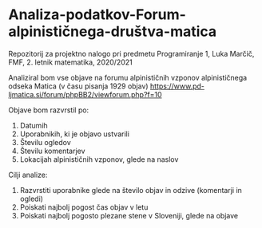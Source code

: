 # Analiza-podatkov-Forum-alpinističnega-društva-matica
Repozitorij za projektno nalogo pri predmetu Programiranje 1, Luka Marčič, FMF, 2. letnik matematika, 2020/2021

Analiziral bom vse objave na forumu alpinističnih vzponov alpinističnega odseka Matica (v času pisanja 1929 objav)
  https://www.pd-ljmatica.si/forum/phpBB2/viewforum.php?f=10


Objave bom razvrstil po:
  1) Datumih
  2) Uporabnikih, ki je objavo ustvarili
  3) Številu ogledov
  4) Številu komentarjev
  5) Lokacijah alpinističnih vzponov, glede na naslov
  
Cilji analize:
  1) Razvrstiti uporabnike glede na število objav in odzive (komentarji in ogledi)
  2) Poiskati najbolj pogost čas objav v letu
  3) Poiskati najbolj pogosto plezane stene v Sloveniji, glede na objave
  
